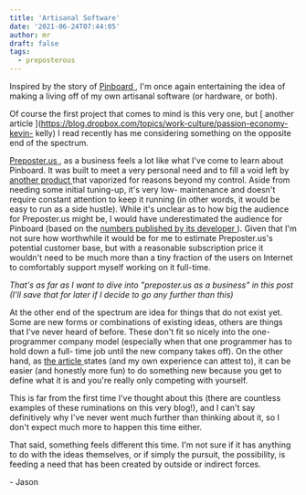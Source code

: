 ```yaml
---
title: 'Artisanal Software'
date: '2021-06-24T07:44:05'
author: mr
draft: false
tags:
  - preposterous
---
```

Inspired by the story of [ Pinboard
](https://static.pinboard.in/xoxo_talk_thoreau.htm) , I'm once again
entertaining the idea of making a living off of my own artisanal software (or
hardware, or both).

  

Of course the first project that comes to mind is this very one, but [ another
article ](https://blog.dropbox.com/topics/work-culture/passion-economy-kevin-
kelly) I read recently has me considering something on the opposite end of the
spectrum.

  

[ Preposter.us ](https://github.com/jjg/preposter.us) , as a business feels a
lot like what I've come to learn about Pinboard. It was built to meet a very
personal need and to fill a void left by [ another product
](https://en.wikipedia.org/wiki/Posterous) that vaporized for reasons beyond
my control. Aside from needing some initial tuning-up, it's very low-
maintenance and doesn't require constant attention to keep it running (in
other words, it would be easy to run as a side hustle). While it's unclear as
to how big the audience for Preposter.us might be, I would have underestimated
the audience for Pinboard (based on the [ numbers published by its developer
](https://blog.pinboard.in/) ). Given that I'm not sure how worthwhile it
would be for me to estimate Preposter.us's potential customer base, but with a
reasonable subscription price it wouldn't need to be much more than a tiny
fraction of the users on Internet to comfortably support myself working on it
full-time.

  

_That's as far as I want to dive into "preposter.us as a business" in this
post (I'll save that for later if I decide to go any further than this)_

  

At the other end of the spectrum are idea for things that do not exist yet.
Some are new forms or combinations of existing ideas, others are things that
I've never heard of before. These don't fit so nicely into the one-programmer
company model (especially when that one programmer has to hold down a full-
time job until the new company takes off). On the other hand, as [ the article
](https://blog.dropbox.com/topics/work-culture/passion-economy-kevin-kelly)
states (and my own experience can attest to), it can be easier (and honestly
more fun) to do something new because you get to define what it is and you're
really only competing with yourself.

  

This is far from the first time I've thought about this (there are countless
examples of these ruminations on this very blog!), and I can't say
definitively why I've never went much further than thinking about it, so I
don't expect much more to happen this time either.

  

That said, something feels different this time. I'm not sure if it has
anything to do with the ideas themselves, or if simply the pursuit, the
possibility, is feeding a need that has been created by outside or indirect
forces.

  

  

\- Jason

